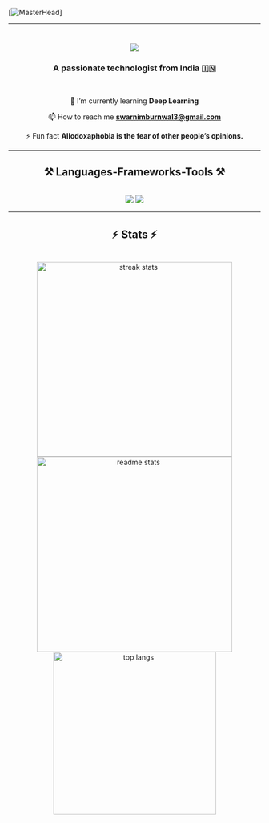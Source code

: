 [![MasterHead](https://cdna.artstation.com/p/assets/images/images/028/102/058/original/pixel-jeff-matrix-s.gif?1593487263)]

<hr/>

<h1 align="center">
    <img src="https://readme-typing-svg.herokuapp.com/?font=Righteous&size=35&center=true&vCenter=true&width=500&height=70&duration=4000&lines=Hi+There!+👋;+I'm+Swarnim+Burnwal!;" />
</h1>


<h3 align="center">A passionate technologist from India 🇮🇳</h3>

<br/>

<div align="center">



🌱 I’m currently learning **Deep Learning**

📫 How to reach me **swarnimburnwal3@gmail.com**

⚡ Fun fact **Allodoxaphobia is the fear of other people’s opinions.**

</div>

<hr/>

<h2 align="center">⚒️ Languages-Frameworks-Tools ⚒️</h2>
<br/>
<div align="center">
    <img src="https://skillicons.dev/icons?i=react,bootstrap,vscode,github,figma,tailwind,git,arduino,pytorch,tensorflow,docker,linux,flutter" />
    <img src="https://skillicons.dev/icons?i=nodejs,python,bash,html,css,javascript,express,firebase,mongodb,mysql,c,cpp,nextjs,flask" /><br>
</div>

<hr/>

<h2 align="center">⚡️ Stats ⚡</h2>
<br>
<div align=center>
  <img width=390 src="https://github-readme-streak-stats-salesp07.vercel.app/?user=swarnim-burnwal&account_private=true&theme=vision-friendly-dark&background=000000&border_radius=10" alt="streak stats"/>
  <img width=390 src="https://github-readme-stats.vercel.app/api?username=swarnim-burnwal&show_icons=true&locale=en&theme=vision-friendly-dark&background=000000" alt="readme stats" />
  <br/>
  <img width=325 align="center" src="https://github-readme-stats-salesp07.vercel.app/api/top-langs/?username=swarnim-burnwal&hide=HTML&langs_count=8&layout=compact&theme=vision-friendly-dark&background=000000&border_radius=10&size_weight=0.5&count_weight=0.5&exclude_repo=github-readme-stats" alt="top langs" />
</div>

<br/>
